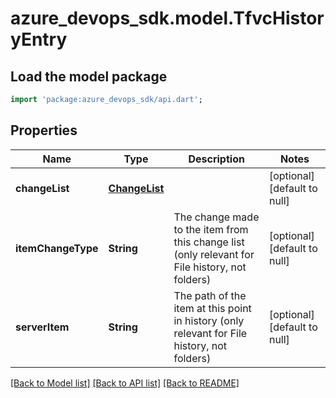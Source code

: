 # azure_devops_sdk.model.TfvcHistoryEntry

## Load the model package
```dart
import 'package:azure_devops_sdk/api.dart';
```

## Properties
Name | Type | Description | Notes
------------ | ------------- | ------------- | -------------
**changeList** | [**ChangeList**](ChangeList.md) |  | [optional] [default to null]
**itemChangeType** | **String** | The change made to the item from this change list (only relevant for File history, not folders) | [optional] [default to null]
**serverItem** | **String** | The path of the item at this point in history (only relevant for File history, not folders) | [optional] [default to null]

[[Back to Model list]](../README.md#documentation-for-models) [[Back to API list]](../README.md#documentation-for-api-endpoints) [[Back to README]](../README.md)


